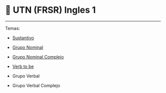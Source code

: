 # :book: UTN (FRSR) Ingles 1

---

Temas:

- [Sustantivo](https://github.com/eugenia1984/UTN-FRSR-Ingles1/tree/main/sustantivo)

- [Grupo Nominal](https://github.com/eugenia1984/UTN-FRSR-Ingles1/tree/main/grupo_nominal)

- [Grupo Nominal Complejo](https://github.com/eugenia1984/UTN-FRSR-Ingles1/tree/main/grupo_nominal_complejo)

- [Verb to be](https://github.com/eugenia1984/UTN-FRSR-Ingles1/tree/main/verb_to_be)

- Grupo Verbal

- Grupo Verbal Complejo
